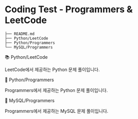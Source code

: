 # Coding Test - Programmers & LeetCode

```
├── README.md
├── Python/LeetCode
├── Python/Programmers
└── MySQL/Programmers
```

📚 Python/LeetCode

LeetCode에서 제공하는 Python 문제 풀이입니다.

📗 Python/Programmers

Programmers에서 제공하는 Python 문제 풀이입니다.

📘 MySQL/Programmers

Programmers에서 제공하는 MySQL 문제 풀이입니다.
